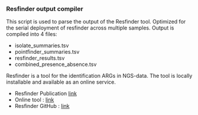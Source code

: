 ### Resfinder output compiler

This script is used to parse the output of the Resfinder tool. Optimized for the serial deployment of resfinder across multiple samples. Output is compiled into 4 files:

- isolate_summaries.tsv
- pointfinder_summaries.tsv
- resfinder_results.tsv
- combined_presence_absence.tsv

Resfinder is a tool for the identification ARGs in NGS-data.
The tool is locally installable and available as an online service.

- Resfinder Publication [link](https://pmc.ncbi.nlm.nih.gov/articles/PMC8914360/)
- Online tool : [link](http://genepi.food.dtu.dk/resfinder)
- Resfinder GitHub : [link](https://github.com/genomicepidemiology/resfinder)
